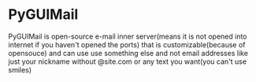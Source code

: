 # PyGUIMail
PyGUIMail is open-source e-mail inner server(means it is not opened into internet if you haven't opened the ports) that is customizable(because of opensouce) and can use use something else and not email addresses like just your nickname without @site.com or any text you want(you can't use smiles)
